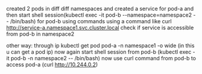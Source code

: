 created 2 pods in diff diff namespaces and created a service for pod-a and then start shell session(kubectl exec -it pod-b --namespace=namespace2 -- /bin/bash) for pod-b using commands
using a command like curl http://service-a.namespace1.svc.cluster.local check if service is accessible from pod-b in namespace2



other way: through ip
kubectl get pod pod-a -n namespace1 -o wide (in this u can get a pod ip)
now again start shell session from pod-b (kubectl exec -it pod-b -n namespace2 -- /bin/bash)
now use curl command from pod-b to access pod-a (curl http://10.244.0.2)


